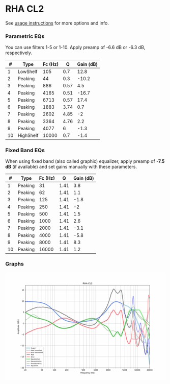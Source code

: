 # RHA CL2
See [usage instructions](https://github.com/jaakkopasanen/AutoEq#usage) for more options and info.

### Parametric EQs
You can use filters 1-5 or 1-10. Apply preamp of -6.6 dB or -6.3 dB, respectively.

|   # | Type      |   Fc (Hz) |    Q |   Gain (dB) |
|-----|-----------|-----------|------|-------------|
|   1 | LowShelf  |       105 | 0.7  |        12.8 |
|   2 | Peaking   |        44 | 0.3  |       -10.2 |
|   3 | Peaking   |       886 | 0.57 |         4.5 |
|   4 | Peaking   |      4165 | 0.51 |       -16.7 |
|   5 | Peaking   |      6713 | 0.57 |        17.4 |
|   6 | Peaking   |      1883 | 3.74 |         0.7 |
|   7 | Peaking   |      2602 | 4.85 |        -2   |
|   8 | Peaking   |      3364 | 4.76 |         2.2 |
|   9 | Peaking   |      4077 | 6    |        -1.3 |
|  10 | HighShelf |     10000 | 0.7  |        -1.4 |

### Fixed Band EQs
When using fixed band (also called graphic) equalizer, apply preamp of **-7.5 dB** (if available) and set gains manually with these parameters.

|   # | Type    |   Fc (Hz) |    Q |   Gain (dB) |
|-----|---------|-----------|------|-------------|
|   1 | Peaking |        31 | 1.41 |         3.8 |
|   2 | Peaking |        62 | 1.41 |         1.1 |
|   3 | Peaking |       125 | 1.41 |        -1.8 |
|   4 | Peaking |       250 | 1.41 |        -2   |
|   5 | Peaking |       500 | 1.41 |         1.5 |
|   6 | Peaking |      1000 | 1.41 |         2.6 |
|   7 | Peaking |      2000 | 1.41 |        -3.1 |
|   8 | Peaking |      4000 | 1.41 |        -5.8 |
|   9 | Peaking |      8000 | 1.41 |         8.3 |
|  10 | Peaking |     16000 | 1.41 |         1.2 |

### Graphs
![](./RHA%20CL2.png)
